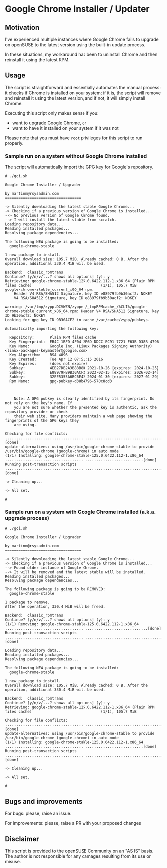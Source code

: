 # Google Chrome Installer / Updater

## Motivation

I've experienced multiple instances where Google Chrome fails to upgrade on openSUSE to the latest version using the built-in update process. 

In these situations, my workaround has been to uninstall Chrome and then reinstall it using the latest RPM.

## Usage

The script is straightforward and essentially automates the manual process: it checks if Chrome is installed on your system; if it is, the script will remove and reinstall it using the latest version, and if not, it will simply install Chrome.

Executing this script only makes sense if you:

- want to upgrade Google Chrome, or
- want to have it installed on your system if it was not


Please note that you must have `root` privileges for this script to run properly.



### Sample run on a system without Google Chrome installed

The script will automatically import the GPG key for Google's repository.

```
# ./gci.sh 

Google Chrome Installer / Upgrader

by martinm@rsysadmin.com
==================================

-> Silently downloading the latest stable Google Chrome...
-> Checking if a previous version of Google Chrome is installed...
--> No previous version of Google Chrome found.
--> I will install the latest stable from scratch.
Loading repository data...
Reading installed packages...
Resolving package dependencies...

The following NEW package is going to be installed:
  google-chrome-stable

1 new package to install.
Overall download size: 105.7 MiB. Already cached: 0 B. After the operation, additional 330.4 MiB will be used.

Backend:  classic_rpmtrans
Continue? [y/n/v/...? shows all options] (y): y
Retrieving: google-chrome-stable-125.0.6422.112-1.x86_64 (Plain RPM files cache)                               (1/1), 105.7 MiB    
google-chrome-stable_current_x86_64.rpm:
    Header V4 RSA/SHA512 Signature, key ID e88979fb9b30acf2: NOKEY
    V4 RSA/SHA512 Signature, key ID e88979fb9b30acf2: NOKEY

warning: /var/tmp/zypp.DCVWZN/zypper/_tmpRPMcache_/%CLI%/google-chrome-stable_current_x86_64.rpm: Header V4 RSA/SHA512 Signature, key ID 9b30acf2: NOKEY
Looking for gpg key ID 9B30ACF2 in cache /var/cache/zypp/pubkeys.

Automatically importing the following key:

  Repository:       Plain RPM files cache
  Key Fingerprint:  EB4C 1BFD 4F04 2F6D DDCC EC91 7721 F63B D38B 4796
  Key Name:         Google Inc. (Linux Packages Signing Authority) <linux-packages-keymaster@google.com>
  Key Algorithm:    RSA 4096
  Key Created:      Tue Apr 12 07:51:15 2016
  Key Expires:      (does not expire)
  Subkey:           4EB27DB2A3B88B8B 2021-10-26 [expires: 2024-10-25]
  Subkey:           E88979FB9B30ACF2 2023-02-15 [expires: 2026-02-14]
  Subkey:           32EE5355A6BC6E42 2024-01-30 [expires: 2027-01-29]
  Rpm Name:         gpg-pubkey-d38b4796-570c8cd3



    Note: A GPG pubkey is clearly identified by its fingerprint. Do not rely on the key's name. If
    you are not sure whether the presented key is authentic, ask the repository provider or check
    their web site. Many providers maintain a web page showing the fingerprints of the GPG keys they
    are using.

Checking for file conflicts: ................................................................................................[done]
update-alternatives: using /usr/bin/google-chrome-stable to provide /usr/bin/google-chrome (google-chrome) in auto mode
(1/1) Installing: google-chrome-stable-125.0.6422.112-1.x86_64 ..............................................................[done]
Running post-transaction scripts ............................................................................................[done]

-> Cleaning up...

-> All set.

#
```

### Sample run on a system with Google Chrome installed (a.k.a. upgrade process)

```
# ./gci.sh 

Google Chrome Installer / Upgrader

by martinm@rsysadmin.com
==================================

-> Silently downloading the latest stable Google Chrome...
-> Checking if a previous version of Google Chrome is installed...
--> Found older instance of Google Chrome.
--> It will be removed and the latest stable will be installed.
Reading installed packages...
Resolving package dependencies...

The following package is going to be REMOVED:
  google-chrome-stable

1 package to remove.
After the operation, 330.4 MiB will be freed.

Backend:  classic_rpmtrans
Continue? [y/n/v/...? shows all options] (y): y
(1/1) Removing: google-chrome-stable-125.0.6422.112-1.x86_64 ................................................................[done]
Running post-transaction scripts ............................................................................................[done]
 
Loading repository data...
Reading installed packages...
Resolving package dependencies...

The following NEW package is going to be installed:
  google-chrome-stable

1 new package to install.
Overall download size: 105.7 MiB. Already cached: 0 B. After the operation, additional 330.4 MiB will be used.

Backend:  classic_rpmtrans
Continue? [y/n/v/...? shows all options] (y): y
Retrieving: google-chrome-stable-125.0.6422.112-1.x86_64 (Plain RPM files cache)                               (1/1), 105.7 MiB    

Checking for file conflicts: ................................................................................................[done]
update-alternatives: using /usr/bin/google-chrome-stable to provide /usr/bin/google-chrome (google-chrome) in auto mode
(1/1) Installing: google-chrome-stable-125.0.6422.112-1.x86_64 ..............................................................[done]
Running post-transaction scripts ............................................................................................[done]

-> Cleaning up...

-> All set.

# 
```

## Bugs and improvements

For bugs: please, raise an issue.

For improvements: please, raise a PR with your proposed changes


## Disclaimer

This script is provided to the openSUSE Community on an "AS IS" basis. The author is not responsible for any damages resulting from its use or misuse.

